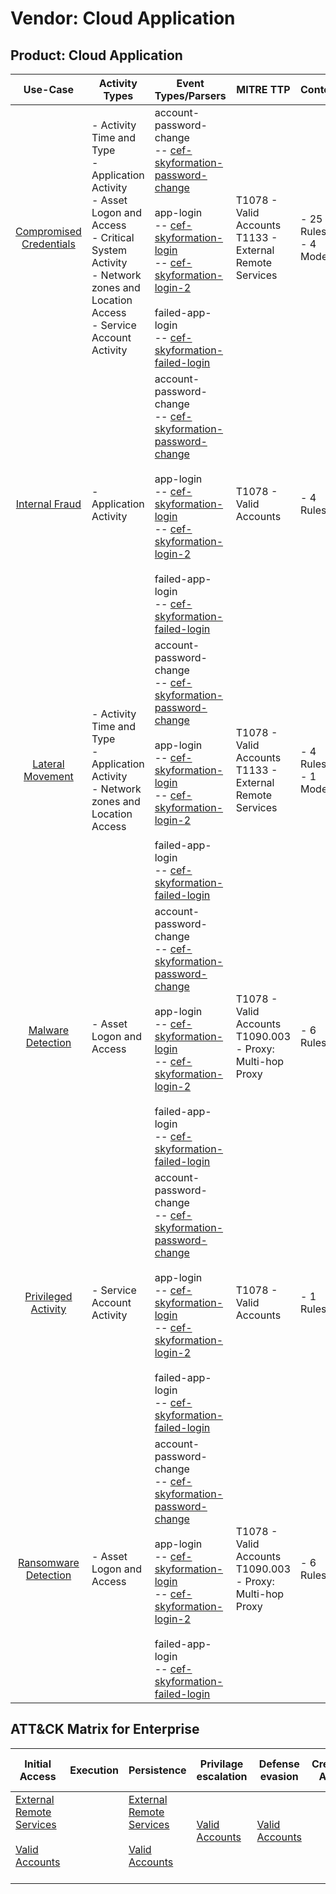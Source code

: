 Vendor: Cloud Application
=========================
Product: Cloud Application
--------------------------
|                                 Use-Case                                  | Activity Types                                                                                                                                                                     | Event Types/Parsers                                                                                                                                                                                                                                                                                                                                                                                                                                           | MITRE TTP                                                        | Content                    |
|:-------------------------------------------------------------------------:| ---------------------------------------------------------------------------------------------------------------------------------------------------------------------------------- | ------------------------------------------------------------------------------------------------------------------------------------------------------------------------------------------------------------------------------------------------------------------------------------------------------------------------------------------------------------------------------------------------------------------------------------------------------------- | ---------------------------------------------------------------- | -------------------------- |
| [Compromised Credentials](../UseCases/usecase_compromised_credentials.md) | - Activity Time  and Type<br>- Application Activity<br>- Asset Logon and Access<br>- Critical System Activity<br>- Network zones and Location Access<br>- Service Account Activity |  account-password-change<br> -- [cef-skyformation-password-change](../Parsers/parserContent_cef-skyformation-password-change.md)<br><br> app-login<br> -- [cef-skyformation-login](../Parsers/parserContent_cef-skyformation-login.md)<br> -- [cef-skyformation-login-2](../Parsers/parserContent_cef-skyformation-login-2.md)<br><br> failed-app-login<br> -- [cef-skyformation-failed-login](../Parsers/parserContent_cef-skyformation-failed-login.md)<br> | T1078 - Valid Accounts<br>T1133 - External Remote Services<br>   |  - 25 Rules<br> - 4 Models |
|          [Internal Fraud](../UseCases/usecase_internal_fraud.md)          | - Application Activity                                                                                                                                                             |  account-password-change<br> -- [cef-skyformation-password-change](../Parsers/parserContent_cef-skyformation-password-change.md)<br><br> app-login<br> -- [cef-skyformation-login](../Parsers/parserContent_cef-skyformation-login.md)<br> -- [cef-skyformation-login-2](../Parsers/parserContent_cef-skyformation-login-2.md)<br><br> failed-app-login<br> -- [cef-skyformation-failed-login](../Parsers/parserContent_cef-skyformation-failed-login.md)<br> | T1078 - Valid Accounts<br>                                       |  - 4 Rules<br>             |
|        [Lateral Movement](../UseCases/usecase_lateral_movement.md)        | - Activity Time  and Type<br>- Application Activity<br>- Network zones and Location Access                                                                                         |  account-password-change<br> -- [cef-skyformation-password-change](../Parsers/parserContent_cef-skyformation-password-change.md)<br><br> app-login<br> -- [cef-skyformation-login](../Parsers/parserContent_cef-skyformation-login.md)<br> -- [cef-skyformation-login-2](../Parsers/parserContent_cef-skyformation-login-2.md)<br><br> failed-app-login<br> -- [cef-skyformation-failed-login](../Parsers/parserContent_cef-skyformation-failed-login.md)<br> | T1078 - Valid Accounts<br>T1133 - External Remote Services<br>   |  - 4 Rules<br> - 1 Models  |
|       [Malware Detection](../UseCases/usecase_malware_detection.md)       | - Asset Logon and Access                                                                                                                                                           |  account-password-change<br> -- [cef-skyformation-password-change](../Parsers/parserContent_cef-skyformation-password-change.md)<br><br> app-login<br> -- [cef-skyformation-login](../Parsers/parserContent_cef-skyformation-login.md)<br> -- [cef-skyformation-login-2](../Parsers/parserContent_cef-skyformation-login-2.md)<br><br> failed-app-login<br> -- [cef-skyformation-failed-login](../Parsers/parserContent_cef-skyformation-failed-login.md)<br> | T1078 - Valid Accounts<br>T1090.003 - Proxy: Multi-hop Proxy<br> |  - 6 Rules<br>             |
|     [Privileged Activity](../UseCases/usecase_privileged_activity.md)     | - Service Account Activity                                                                                                                                                         |  account-password-change<br> -- [cef-skyformation-password-change](../Parsers/parserContent_cef-skyformation-password-change.md)<br><br> app-login<br> -- [cef-skyformation-login](../Parsers/parserContent_cef-skyformation-login.md)<br> -- [cef-skyformation-login-2](../Parsers/parserContent_cef-skyformation-login-2.md)<br><br> failed-app-login<br> -- [cef-skyformation-failed-login](../Parsers/parserContent_cef-skyformation-failed-login.md)<br> | T1078 - Valid Accounts<br>                                       |  - 1 Rules<br>             |
|    [Ransomware Detection](../UseCases/usecase_ransomware_detection.md)    | - Asset Logon and Access                                                                                                                                                           |  account-password-change<br> -- [cef-skyformation-password-change](../Parsers/parserContent_cef-skyformation-password-change.md)<br><br> app-login<br> -- [cef-skyformation-login](../Parsers/parserContent_cef-skyformation-login.md)<br> -- [cef-skyformation-login-2](../Parsers/parserContent_cef-skyformation-login-2.md)<br><br> failed-app-login<br> -- [cef-skyformation-failed-login](../Parsers/parserContent_cef-skyformation-failed-login.md)<br> | T1078 - Valid Accounts<br>T1090.003 - Proxy: Multi-hop Proxy<br> |  - 6 Rules<br>             |

ATT&CK Matrix for Enterprise
----------------------------
| Initial Access                                                                                                                                   | Execution | Persistence                                                                                                                                      | Privilage escalation                                                | Defense evasion                                                     | Credential Access | Discovery | Lateral Movement | Collection | Command and Control                                                                                                                       | Exfiltration | Impact |
| ------------------------------------------------------------------------------------------------------------------------------------------------ | --------- | ------------------------------------------------------------------------------------------------------------------------------------------------ | ------------------------------------------------------------------- | ------------------------------------------------------------------- | ----------------- | --------- | ---------------- | ---------- | ----------------------------------------------------------------------------------------------------------------------------------------- | ------------ | ------ |
| [External Remote Services](https://attack.mitre.org/techniques/T1133)<br><br>[Valid Accounts](https://attack.mitre.org/techniques/T1078)<br><br> |           | [External Remote Services](https://attack.mitre.org/techniques/T1133)<br><br>[Valid Accounts](https://attack.mitre.org/techniques/T1078)<br><br> | [Valid Accounts](https://attack.mitre.org/techniques/T1078)<br><br> | [Valid Accounts](https://attack.mitre.org/techniques/T1078)<br><br> |                   |           |                  |            | [Proxy: Multi-hop Proxy](https://attack.mitre.org/techniques/T1090/003)<br><br>[Proxy](https://attack.mitre.org/techniques/T1090)<br><br> |              |        |